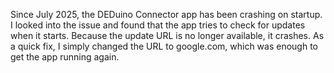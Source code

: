 Since July 2025, the DEDuino Connector app has been crashing on startup. I looked into the issue and found that the app tries to check for updates when it starts. Because the update URL is no longer available, it crashes. As a quick fix, I simply changed the URL to google.com, which was enough to get the app running again.
